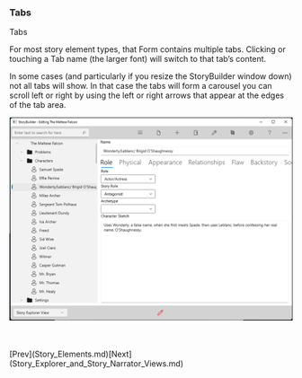 ### Tabs ###
Tabs		 <br/>

For most story element types, that Form contains multiple tabs. Clicking or touching a Tab name (the larger font) will switch to that tab’s content.  <br/>

In some cases (and particularly if you resize the StoryBuilder window down) not all tabs will show. In that case  the tabs will form a carousel you can scroll left or right by using the left or right arrows that appear at the edges of the tab area. <br/>

![](Tabs.png)

 <br/>
 <br/>
[Prev](Story_Elements.md)[Next](Story_Explorer_and_Story_Narrator_Views.md) <br/>
